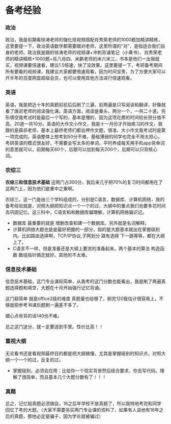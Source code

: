 # 备考经验

### 政治

政治，我是前期看徐涛老师的强化班视频搭配肖秀荣老师的1000题加精讲精练，这里要提一下，政治英语数学都需要跟对老师，这里所谓的“对”，是指适合我们自身的老师。政治我是跟的徐涛老师的视频课+冲刺背诵笔记（小黄书）、肖秀荣老师的精讲精练+1000题+肖八肖四、米鹏老师的米六米三。书本是他们一出我就买，视频课要倍速看，建议1.5倍速，快了没效果。这里要提一下，考研备考期间所有要看的视频课，我建议大家都要倍速观看，因为时间宝贵，为了方便大家可以开半年的百度网盘超级会员，也可以使用其他方法进行倍速观看。

### 英语

英语，我是把近十年的真题前前后后刷了三遍，前两遍是只写阅读和翻译，好像就看了唐迟老师的阅读强化课。英语方面，阅读是重头，两分一个，一共二十道。完形填空我考试时是最后一个写的，基本是懵的，因为这项花费的时间较长但分值不高，20道一共10分。英语的大作文小作文，我是十一月份才开始练习的作文，我跟的是薛非老师，基本上最终老师们都会押作文题，很准。大小作文我考试时是第一项完成的。英语整体上想考到50分不难，基础薄弱的同学也完全不用太担心，考研英语的模式很友好，不需要会写太多的单词，平时养成每天用手机app背单词的意思就可以，前期每天60个，后期可以加到每天200个，后期可以只背核心词。

### 农综三

**农综三和信息技术基础** 这两门占300分，我后来几乎把70%的复习时间都用在了这两门上，因为他们是重中之重啊。

农综三，这一门是由三个学科组成的，分别是C语言、数据库、计算机网络，我的备考经验就是，对照大纲把知识点一个一个的过，大纲中的重点我们也要多花时间去巩固记忆。这三科中，C语言和和数据库偏理解，计算机网络偏识记。

+ 数据库 最重要的就是 增删改查和建一个数据库。另外就是名词解释。
+ 计算机网络大题也是是最好把握的一部分，指的是大题基本就出在掌握级别内。比如路由选择啊，TCP/IP协议,子网划分 路有选择 下一跳等等，都在大纲上了。
+ C语言不一样，但是准备还是大纲上要求的准备起来。两个基本的算法 构造函数 数组指针搞定就好。其他的不太难。

### 信息技术基础

信息技术基础，这门专业课较简单，从我考的这门分数也能看出，我是刷了两遍真题选择题和填空，大题在十月开始强行记忆背诵。

这门超简单 就是office2级的难度 真题量也给够了，刷完120我估计很容易上，不够就把参考书课后题刷一遍差不多了。

细心点肯背的话140也不难。

总之这门送分，就一定要送到手里。性价比高！！

### 重视大纲

无论看书还是看视频最终目的都是把大纲搞懂，尤其是掌握级别的知识点，对照大纲一个一个的过，反复的过。

+ 掌握级别，必须会应用：比给你一个现实背景然后结合要求，你去写代码。理解了很简单，而且基本几个大题分数有了！！！

### 真题

总之，记忆般真题必须搞会。16之后年学校不放真题了，所以我特地考完和同学回忆了考的大题。（大家不需要另买两门专业课的资料了，如果有人说他有16年之后的真题，那他必定是骗子，因为学长就被骗过）